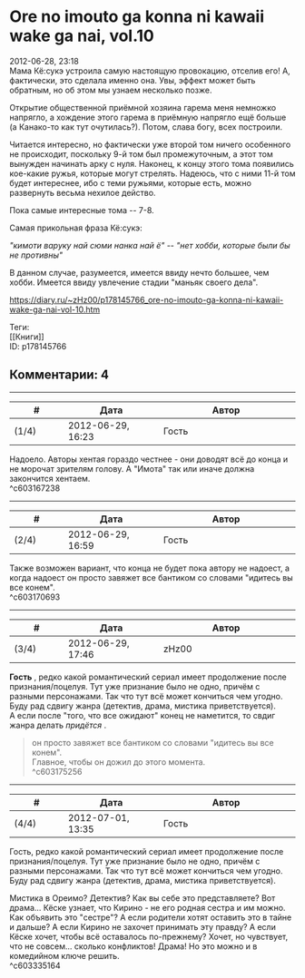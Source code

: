 Ore no imouto ga konna ni kawaii wake ga nai, vol.10
====================================================

  
2012-06-28, 23:18  
 Мама Кё:сукэ устроила самую настоящую провокацию, отселив его! А, фактически, это сделала именно она. Увы, эффект может быть обратным, но об этом мы узнаем несколько позже.   
   
 Открытие общественной приёмной хозяина гарема меня немножко напрягло, а хождение этого гарема в приёмную напрягло ещё больше (а Канако-то как тут очутилась?). Потом, слава богу, всех построили.   
   
 Читается интересно, но фактически уже второй том ничего особенного не происходит, поскольку 9-й том был промежуточным, а этот том вынужден начинать арку с нуля. Наконец, к концу этого тома появились кое-какие ружья, которые могут стрелять. Надеюсь, что с ними 11-й том будет интереснее, ибо с теми ружьями, которые есть, можно развернуть весьма нехилое действо.   
   
 Пока самые интересные тома -- 7-8.   
   
 Самая прикольная фраза Кё:сукэ:   
   
   *"кимоти варуку най сюми нанка най ё" -- "нет хобби, которые были бы не противны"*     
   
 В данном случае, разумеется, имеется ввиду нечто большее, чем хобби. Имеется ввиду увлечение стадии "маньяк своего дела".   
  
<https://diary.ru/~zHz00/p178145766_ore-no-imouto-ga-konna-ni-kawaii-wake-ga-nai-vol-10.htm>  
  
Теги:  
[[Книги]]  
ID: p178145766  


Комментарии: 4
--------------

  


---



|         #         |              Дата              |                     Автор                     |           ID           |
| --- | --- | --- | --- |
| (1/4) | 2012-06-29, 16:23 | Гость | c603167238 |

  
 Надоело. Авторы хентая гораздо честнее - они доводят всё до конца и не морочат зрителям голову. А "Имота" так или иначе должна закончится хентаем.   
 ^c603167238

---



|         #         |              Дата              |                     Автор                     |           ID           |
| --- | --- | --- | --- |
| (2/4) | 2012-06-29, 16:59 | Гость | c603170693 |

  
 Также возможен вариант, что конца не будет пока автору не надоест, а когда надоест он просто завяжет все бантиком со словами "идитесь вы все конем".   
 ^c603170693

---



|         #         |              Дата              |                     Автор                     |           ID           |
| --- | --- | --- | --- |
| (3/4) | 2012-06-29, 17:46 | zHz00 | c603175256 |

  
  **Гость**  , редко какой романтический сериал имеет продолжение после признания/поцелуя. Тут уже признание было не одно, причём с разными персонажами. Так что тут всё может кончиться чем угодно. Буду рад сдвигу жанра (детектив, драма, мистика приветствуется).   
 А если после "того, что все ожидают" конец не наметится, то свдиг жанра делать  *придётся*  .   
 >он просто завяжет все бантиком со словами "идитесь вы все конем".   
 Главное, чтобы он дожил до этого момента.   
 ^c603175256

---



|         #         |              Дата              |                     Автор                     |           ID           |
| --- | --- | --- | --- |
| (4/4) | 2012-07-01, 13:35 | Гость | c603335164 |

  
  Гость, редко какой романтический сериал имеет продолжение после признания/поцелуя. Тут уже признание было не одно, причём с разными персонажами. Так что тут всё может кончиться чем угодно. Буду рад сдвигу жанра (детектив, драма, мистика приветствуется).    
   
 Мистика в Ореимо? Детектив? Как вы себе это представляете? Вот драма... Кёске узнает, что Кирино - не его родная сестра и им можно. Как объявить это "сестре"? А если родители хотят оставить это в тайне и дальше? А если Кирино не захочет принимать эту правду? А если Кёске хочет, чтобы всё оставалось по-прежнему? Хочет, но чувствует, что не совсем... сколько конфликтов! Драма! Но это можно и в комедийном ключе решить.   
 ^c603335164